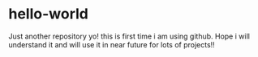 # hello-world
Just another repository
yo! this is first time i am using github. Hope i will understand it and will use it in near future for lots of projects!!
